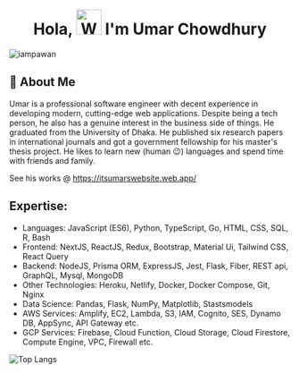 <h1 align="center"> Hola, <img src="https://raw.githubusercontent.com/nixin72/nixin72/master/wave.gif" 
         alt="Waving hand animated gif"
         height="45"
         width="45" /> I'm Umar Chowdhury</h1>

<p align="left"> <img src="https://komarev.com/ghpvc/?username=umarfchy&label=Views&color=blue&style=plastic&style=for-the-badge" alt="iampawan" /> </p>


## 🚀 About Me

Umar is a professional software engineer with decent experience in developing modern, cutting-edge web applications. Despite being a tech person, he also has a genuine interest in the business side of things. He graduated from the University of Dhaka. He published six research papers in international journals and got a government fellowship for his master's thesis project. He likes to learn new (human 😉) languages and spend time with friends and family.

See his works @ https://itsumarswebsite.web.app/


## Expertise: 
- Languages:  JavaScript (ES6), Python, TypeScript, Go, HTML, CSS, SQL, R, Bash 
- Frontend: NextJS, ReactJS, Redux, Bootstrap, Material Ui, Tailwind CSS, React Query
- Backend: NodeJS, Prisma ORM, ExpressJS, Jest, Flask, Fiber, REST api, GraphQL, Mysql, MongoDB
- Other Technologies: Heroku, Netlify, Docker, Docker Compose, Git, Nginx 
- Data Science: Pandas, Flask, NumPy, Matplotlib, Stastsmodels
- AWS Services: Amplify, EC2, Lambda, S3, IAM, Cognito, SES, Dynamo DB, AppSync, API Gateway etc. 
- GCP Services: Firebase, Cloud Function, Cloud Storage, Cloud Firestore, Compute Engine, VPC, Firewall etc. 


![Top Langs](https://github-readme-stats.vercel.app/api/top-langs/?username=umarfchy&layout=compact)


<!--
**umarfchy/umarfchy** is a ✨ _special_ ✨ repository because its `README.md` (this file) appears on your GitHub profile.

Here are some ideas to get you started:

- 🔭 I’m currently working on ...
- 🌱 I’m currently learning ...
- 👯 I’m looking to collaborate on ...
- 🤔 I’m looking for help with ...
- 💬 Ask me about ...
- 📫 How to reach me: ...
- 😄 Pronouns: ...
- ⚡ Fun fact: ...
-->
